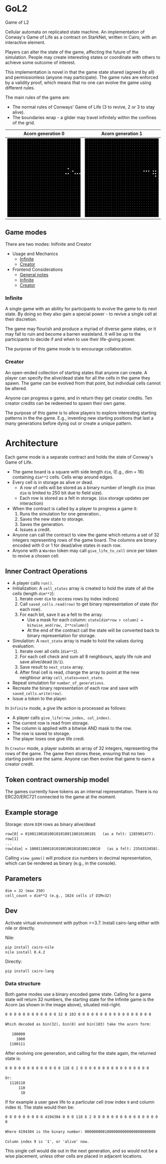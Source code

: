 # GoL2

Game of L2

Cellular automata on replicated state machine.
An implementation of Conway's Game of Life as a contract on StarkNet, written
in Cairo, with an interactive element.

Players can alter the state of the game, affecting the future of the simulation.
People may create interesting states or coordinate with others to achieve some
outcome of interest.

This implementation is novel in that the game state shared (agreed by all) and permissionless
(anyone may participate). The game rules are enforced by a validity proof, which means that
no one can evolve the game using different rules.

The main rules of the game are:

- The normal rules of Conways' Game of Life (3 to revive, 2 or 3 to stay alive).
- The boundaries wrap - a glider may travel infinitely within the confines of the grid.

|Acorn generation 0|Acorn generation 1|
|:--: | :--:|
| ![acorn-0](img/acorn_0.png)| ![acorn-0](img/acorn_1.png) |

## Game modes

There are two modes: Inifinite and Creator

- Usage and Mechanics
    - [Infinite](descriptions/usage_infinite.md)
    - [Creator](descriptions/usage_creator.md)
- Frontend Considerations
    - [General notes](descriptions/frontend_spec_general_notes.md)
    - [Infinite](descriptions/frontend_spec_infinite.md)
    - [Creator](descriptions/frontend_spec_creator.md)


### Infinite

A single game with an ability for participants to evolve the game to its next state.
By doing so they also gain a special power - to revive a single cell at their discretion.

The game may flourish and produce a myriad of diverse game states, or it may fall to ruin and
become a barren wasteland. It will be up to the participants to decide if and when to use
their life-giving power.

The purpose of this game mode is to encourage collaboration.

### Creator

An open-ended collection of starting states that anyone can create. A player
can specify the alive/dead state for all the cells in the game they spawn. The
game can be evolved from that point, but individual cells cannot be altered.

Anyone can progress a game, and in return they get creator credits. Ten creator
credits can be redeemed to spawn their own game.

The purpose of this game is to allow players to explore interesting starting
patterns in the the game. E.g., inventing new starting positions that last a
many generations before dying out or create a unique pattern.

# Architecture

Each game mode is a separate contract and holds the state of Conway's Game of Life.

- The game board is a square with side length `dim`, (E.g., dim = 16) containing `dim**2` cells.
Cells wrap around edges.
- Every cell is in storage as alive or dead.
    - A row of cells will be stored as a binary number of length `dim` (max `dim` is
    limited to 250 bit due to field size).
    - Each row is stored as a felt in storage. (`dim` storage updates per interaction)
- When the contract is called by a player to progress a game it:
    1. Runs the simulation for one generation..
    2. Saves the new state to storage.
    3. Saves the generation.
    4. Issues a credit.
- Anyone can call the contract to view the game which returns a set of 32 integers
representing rows of the game board. The columns are binary encoded with 0 or 1 for
dead/alive states in each row.
- Anyone with a `Warden` token may call `give_life_to_cell` once per token to
revive a chosen cell.

## Inner Contract Operations

- A player calls `run()`.
- Initialization: A `cell_states` array is created to hold the state of all the cells
(length `dim**2`):
    1. Iterate over `dim` to access rows by index indices)
    2. Call `saved_cells.read(row)` to get binary representation of state (for each row).
    3. For each bit, save it as a felt to the array.
        - Use a mask for each column: `state[dim*row + column] = bitwise_and(row, 2**column)`)
        - At the end of the contract call the state will be converted back to binary
        representation for storage.
- Simulation: A `next_state` array is made to hold the values during evaluation.
    1. Iterate over all cells (``dim**2``).
    2. For each cell check and sum all 8 neighbours, apply life rule and save alive/dead (`0/1`).
    3. Save result to `next_state` array.
    4. After final cell is read, change the array to point at the new neighbour array
    `cell_states=next_state`.
- Repeat simulation for `number_of_generations`.
- Recreate the binary representation of each row and save with `saved_cells.write(row)`.
- Issue a token to the player.

In `Infinite` mode, a give life action is processed as follows:

- A player calls `give_life(row_index, col_index)`.
- The current row is read from storage.
- The column is applied with a bitwise AND mask to the row.
- The row is saved to storage.
- The player loses one give life credi.

In `Creator` mode, a player submits an array of 32 integers, representing the rows
of the game. The game then stores these, ensuring that no two starting points are the same.
Anyone can then evolve that game to earn a creator credit.

## Token contract ownership model

The games currently have tokens as an internal representation. There is no ERC20/ERC721
connected to the game at the moment.

## Example storage

Storage: store `DIM` rows as binary alive/dead
```
row[0] = 01001100101001010100110010100101   (as a felt: 1285901477).
row[1]
...
row[dim] = 10001100010101001001010100110010   (as a felt: 2354353458).
```
Calling `view_game()` will produce `dim` numbers in decimal representation, which
can be rendered as binary (e.g., in the console).

## Parameters

```
dim = 32 (max 250)
cell_count = dim**2 (e.g., 1024 cells if DIM=32)
```

## Dev

Activate virtual environment with python >=3.7. Install
cairo-lang either with nile or directly.

Nile:

    pip install cairo-nile
    nile install 0.4.2

Directly:

    pip install cairo-lang

### Data structure

Both game modes use a binary encoded game state. Calling for a
game state will return 32 numbers, the starting state for the Infinite
game is the Acorn (as shown in the image above),
situated mid-right.

```
0 0 0 0 0 0 0 0 0 0 0 0 32 8 103 0 0 0 0 0 0 0 0 0 0 0 0 0 0 0 0 0

Which decoded as bin(32), bin(8) and bin(103) take the acorn form:

   100000
     1000
  1100111
```
After evolving one generation, and calling for the state again, the
returned state is:

```
0 0 0 0 0 0 0 0 0 0 0 0 0 118 6 2 0 0 0 0 0 0 0 0 0 0 0 0 0 0 0 0

Or:
  1110110
      110
       10
```

If for example a user gave life to a particular cell
(row index `9` and column index `9`). The state would then be:

```
0 0 0 0 0 0 0 0 0 4194304 0 0 0 118 6 2 0 0 0 0 0 0 0 0 0 0 0 0 0 0 0 0

Where 4194304 is the binary number: 00000000010000000000000000000000

Column index 9 is '1', or 'alive' now.
```
This single cell would die out in the next generation, and so would not be a
wise placement, unless other cells are placed in adjacent locations.
